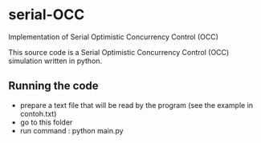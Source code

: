 # serial-OCC

Implementation of Serial Optimistic Concurrency Control (OCC)

This source code is a Serial Optimistic Concurrency Control (OCC) simulation written in python.

## Running the code

- prepare a text file that will be read by the program (see the example in contoh.txt)
- go to this folder
- run command : python main.py
